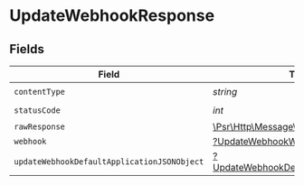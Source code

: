 # UpdateWebhookResponse


## Fields

| Field                                                                                                        | Type                                                                                                         | Required                                                                                                     | Description                                                                                                  |
| ------------------------------------------------------------------------------------------------------------ | ------------------------------------------------------------------------------------------------------------ | ------------------------------------------------------------------------------------------------------------ | ------------------------------------------------------------------------------------------------------------ |
| `contentType`                                                                                                | *string*                                                                                                     | :heavy_check_mark:                                                                                           | N/A                                                                                                          |
| `statusCode`                                                                                                 | *int*                                                                                                        | :heavy_check_mark:                                                                                           | N/A                                                                                                          |
| `rawResponse`                                                                                                | [\Psr\Http\Message\ResponseInterface](https://www.php-fig.org/psr/psr-7/#33-psrhttpmessageresponseinterface) | :heavy_minus_sign:                                                                                           | N/A                                                                                                          |
| `webhook`                                                                                                    | [?UpdateWebhookWebhook](../../models/operations/UpdateWebhookWebhook.md)                                     | :heavy_minus_sign:                                                                                           | A webhook                                                                                                    |
| `updateWebhookDefaultApplicationJSONObject`                                                                  | [?UpdateWebhookDefaultApplicationJSON](../../models/operations/UpdateWebhookDefaultApplicationJSON.md)       | :heavy_minus_sign:                                                                                           | Error response.                                                                                              |